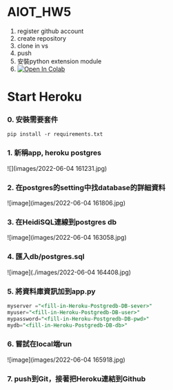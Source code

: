 # AIOT_HW5
1. register github account 
2. create repository
3. clone in vs
4. push
5. 安裝python extension module
6. [![Open In Colab](https://colab.research.google.com/assets/colab-badge.svg)](https://colab.research.google.com/github/googlecolab/colabtools/blob/master/notebooks/colab-github-demo.ipynb)

# Start Heroku
### 0. 安裝需要套件
```
pip install -r requirements.txt
```
### 1. 新稱app, heroku postgres
![](images/2022-06-04 161231.jpg)
### 2. 在postgres的setting中找database的詳細資料
![image](images/2022-06-04 161806.jpg)
### 3. 在HeidiSQL連線到postgres db
![image](images/2022-06-04 163058.jpg)
### 4. 匯入db/postgres.sql
![image](./images/2022-06-04 164408.jpg)
### 5. 將資料庫資訊加到app.py
```sql
myserver ="<fill-in-Heroku-Postgredb-DB-sever>"
myuser="<fill-in-Heroku-Postgredb-DB-user>"
mypassword="<fill-in-Heroku-Postgredb-DB-pwd>"
mydb="<fill-in-Heroku-Postgredb-DB-db>"
```
### 6. 嘗試在local端run
![image](images/2022-06-04 165918.jpg)
### 7. push到Git，接著把Heroku連結到Github
